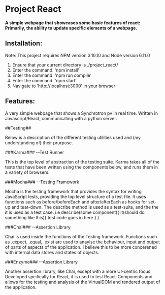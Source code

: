 # Project React #

**A simple webpage that showcases some basic features of react: Primarily, the ability to update specific elements of a webpage.**

## Installation: ##

 Note: This project requires NPM version 3.10.10 and Node version 6.11.0

1. Ensure that your current directory is ./project_react/
2. Enter the command: 'npm install'
3. Enter the command: 'npm run compile'
4. Enter the command: 'npm start'
5. Navigate to 'http://localhost:3000' in your browser


## Features: ##

A very simple webpage that shows a Synchrotron pv in real time. Written in Javascript/React, communicating with a python server.



##Testing##

Below is a description of the different testing utilities used and (my understanding of) their prurpose.


###Karma###
--Test Runner

This is the top level of abstraction of the testing suite. Karma takes all of the tests that have been written using the components below, and runs them in a variety of browsers.


###Mocha###
--Testing Framework

Mocha is the testing framework that provides the syntax for writing JavaScript tests, providing the top level structure of a test file. It uses functions such as before/beforeEach and after/afterEach as hooks for set-up and tear-down. The describe method is used as a test-suite, and the the it is used as a test case. i.e describe(some component){ it(should do something like this){ test code goes in here } }

###Chai###
--Assertion Library

Chai is used inside the functions of the Testing framework. Functions such as .expect, .equal, .exist are used to anaylse the behaviour, input and output of parts of aspects of the application. I believe this to be more concerened with internal data stores and states of objects.

###Enzyme###
--Assertion Library

Another assertion library, like Chai, except with a more UI-centric focus. Developed speifically for React, it is used to test React-Components and allows for the testing and analysis of the VirtualDOM and rendered output of the application.






